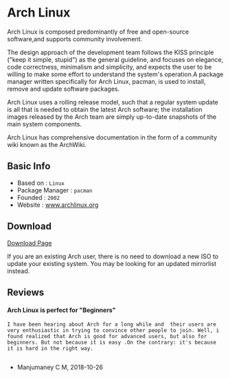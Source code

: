 # Arch Linux

Arch Linux is composed predominantly of free and open-source software,and supports community involvement.

The design approach of the development team follows the KISS principle ("keep it simple, stupid") as the general guideline, and focuses on elegance, code correctness, minimalism and simplicity, and expects the user to be willing to make some effort to understand the system's operation.A package manager written specifically for Arch Linux, pacman, is used to install, remove and update software packages.

Arch Linux uses a rolling release model, such that a regular system update is all that is needed to obtain the latest Arch software; the installation images released by the Arch team are simply up-to-date snapshots of the main system components.

Arch Linux has comprehensive documentation in the form of a community wiki known as the ArchWiki.

## Basic Info

* Based on : `Linux`
* Package Manager : `pacman`
* Founded : `2002`
* Website : www.archlinux.org

## Download

[Download Page](http://www.archlinux.org/download)

If you are an existing Arch user, there is no need to download a new ISO to update your existing system. You may be looking for an updated mirrorlist instead.

## Reviews

#### Arch Linux is perfect for "Beginners"

```
I have been hearing about Arch for a long while and  their users are very enthusiastic in trying to convince other people to join. Well, i found realized that Arch is good for advanced users, but also for beginners. But not because it is easy .On the contrary: it's because it is hard in the right way.


```
- Manjumaney C M, 2018-10-26


